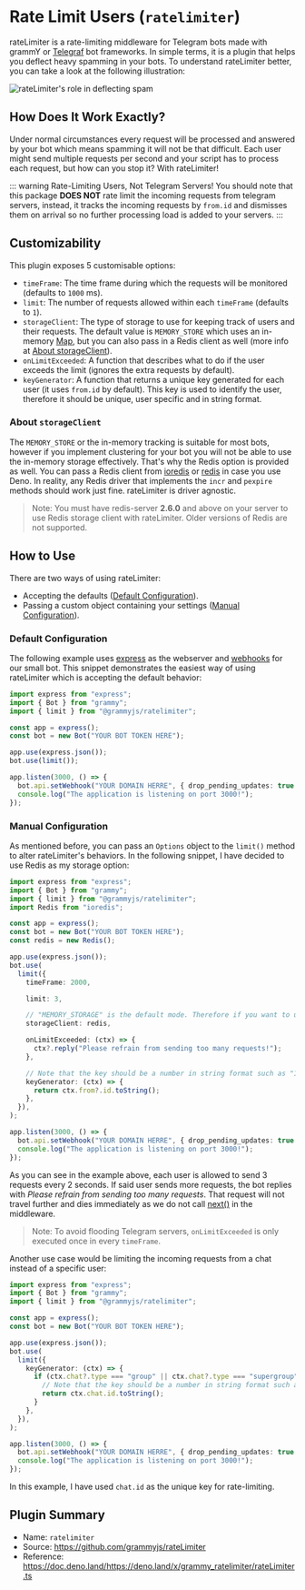 # Rate Limit Users (`ratelimiter`)

rateLimiter is a rate-limiting middleware for Telegram bots made with grammY or [Telegraf](https://github.com/telegraf/telegraf) bot frameworks.
In simple terms, it is a plugin that helps you deflect heavy spamming in your bots.
To understand rateLimiter better, you can take a look at the following illustration:

![rateLimiter's role in deflecting spam](/rateLimiter-role.png)

## How Does It Work Exactly?

Under normal circumstances every request will be processed and answered by your bot which means spamming it will not be that difficult.
Each user might send multiple requests per second and your script has to process each request, but how can you stop it?
With rateLimiter!

::: warning Rate-Limiting Users, Not Telegram Servers!
You should note that this package **DOES NOT** rate limit the incoming requests from telegram servers, instead, it tracks the incoming requests by `from.id` and dismisses them on arrival so no further processing load is added to your servers.
:::

## Customizability

This plugin exposes 5 customisable options:

- `timeFrame`: The time frame during which the requests will be monitored (defaults to `1000` ms).
- `limit`: The number of requests allowed within each `timeFrame` (defaults to `1`).
- `storageClient`: The type of storage to use for keeping track of users and their requests. The default value is `MEMORY_STORE` which uses an in-memory [Map](https://developer.mozilla.org/en-US/docs/Web/JavaScript/Reference/Global_Objects/Map), but you can also pass in a Redis client as well (more info at [About storageClient](#about-storageclient)).
- `onLimitExceeded`: A function that describes what to do if the user exceeds the limit (ignores the extra requests by default).
- `keyGenerator`: A function that returns a unique key generated for each user (it uses `from.id` by default). This key is used to identify the user, therefore it should be unique, user specific and in string format.

### About `storageClient`

The `MEMORY_STORE` or the in-memory tracking is suitable for most bots, however if you implement clustering for your bot you will not be able to use the in-memory storage effectively.
That's why the Redis option is provided as well.
You can pass a Redis client from [ioredis](https://github.com/luin/ioredis) or [redis](https://deno.land/x/redis) in case you use Deno.
In reality, any Redis driver that implements the `incr` and `pexpire` methods should work just fine.
rateLimiter is driver agnostic.

> Note: You must have redis-server **2.6.0** and above on your server to use Redis storage client with rateLimiter.
> Older versions of Redis are not supported.

## How to Use

There are two ways of using rateLimiter:

- Accepting the defaults ([Default Configuration](#default-configuration)).
- Passing a custom object containing your settings ([Manual Configuration](#manual-configuration)).

### Default Configuration

The following example uses [express](https://github.com/expressjs/express) as the webserver and [webhooks](/guide/deployment-types) for our small bot.
This snippet demonstrates the easiest way of using rateLimiter which is accepting the default behavior:

```ts
import express from "express";
import { Bot } from "grammy";
import { limit } from "@grammyjs/ratelimiter";

const app = express();
const bot = new Bot("YOUR BOT TOKEN HERE");

app.use(express.json());
bot.use(limit());

app.listen(3000, () => {
  bot.api.setWebhook("YOUR DOMAIN HERRE", { drop_pending_updates: true });
  console.log("The application is listening on port 3000!");
});
```

### Manual Configuration

As mentioned before, you can pass an `Options` object to the `limit()` method to alter rateLimiter's behaviors.
In the following snippet, I have decided to use Redis as my storage option:

```ts
import express from "express";
import { Bot } from "grammy";
import { limit } from "@grammyjs/ratelimiter";
import Redis from "ioredis";

const app = express();
const bot = new Bot("YOUR BOT TOKEN HERE");
const redis = new Redis();

app.use(express.json());
bot.use(
  limit({
    timeFrame: 2000,

    limit: 3,

    // "MEMORY_STORAGE" is the default mode. Therefore if you want to use Redis, do not pass storageClient at all.
    storageClient: redis,

    onLimitExceeded: (ctx) => {
      ctx?.reply("Please refrain from sending too many requests!");
    },

    // Note that the key should be a number in string format such as "123456789".
    keyGenerator: (ctx) => {
      return ctx.from?.id.toString();
    },
  }),
);

app.listen(3000, () => {
  bot.api.setWebhook("YOUR DOMAIN HERRE", { drop_pending_updates: true });
  console.log("The application is listening on port 3000!");
});
```

As you can see in the example above, each user is allowed to send 3 requests every 2 seconds.
If said user sends more requests, the bot replies with _Please refrain from sending too many requests_. That request will not travel further and dies immediately as we do not call [next()](/guide/middleware.html#the-middleware-stack) in the middleware.

> Note: To avoid flooding Telegram servers, `onLimitExceeded` is only executed once in every `timeFrame`.

Another use case would be limiting the incoming requests from a chat instead of a specific user:

```ts
import express from "express";
import { Bot } from "grammy";
import { limit } from "@grammyjs/ratelimiter";

const app = express();
const bot = new Bot("YOUR BOT TOKEN HERE");

app.use(express.json());
bot.use(
  limit({
    keyGenerator: (ctx) => {
      if (ctx.chat?.type === "group" || ctx.chat?.type === "supergroup") {
        // Note that the key should be a number in string format such as "123456789".
        return ctx.chat.id.toString();
      }
    },
  }),
);

app.listen(3000, () => {
  bot.api.setWebhook("YOUR DOMAIN HERRE", { drop_pending_updates: true });
  console.log("The application is listening on port 3000!");
});
```

In this example, I have used `chat.id` as the unique key for rate-limiting.

## Plugin Summary

- Name: `ratelimiter`
- Source: <https://github.com/grammyjs/rateLimiter>
- Reference: <https://doc.deno.land/https://deno.land/x/grammy_ratelimiter/rateLimiter.ts>
